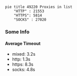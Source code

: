 
```mermaid
pie title 49220 Proxies in list
    "HTTP" : 21553
    "HTTPS": 5814
    "SOCKS" : 27020
```

### Some Info
#### Average Timeout

- mixed: 3.2s
- http: 1.3s
- https: 8.3s
- socks: 4.8s